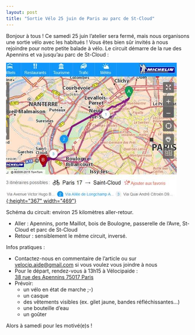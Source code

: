 ```yaml
---
layout: post
title: "Sortie Vélo 25 juin de Paris au parc de St-Cloud"
---
```



Bonjour à tous ! Ce samedi 25 juin l’atelier sera fermé, mais nous organisons une sortie vélo avec les habitués ! Vous êtes bien sûr invités à nous rejoindre pour notre petite balade à vélo. Le circuit démarre de la rue des Apennins et va jusqu’au parc de St-Cloud :

[![](/assets/old/balade-velo-map.jpg "balade-velo-carte"){:height="367" width="469"}](/assets/old/balade-velo-map.jpg)

Schéma du circuit: environ 25 kilomètres aller-retour.
* Aller : Apennins, porte Maillot, bois de Boulogne, passerelle de l’Avre, St-Cloud et parc de St-Cloud
* Retour : sensiblement le même circuit, inversé.

Infos pratiques :
* Contactez-nous en commentaire de l’article ou sur [velocip.aide@gmail.com](mailto:velocip.aide@gmail.com) si vous voulez vous joindre à nous
* Pour le départ, rendez-vous à 13h15 à Vélocipaide :<br/>
[38 rue des Apennins 75017 Paris](http://maps.google.fr/maps?q=38+rue+des+apennins+paris)
* Prévoir:
  * un vélo en état de marche ;-)
  * un casque
  * des vêtements visibles (ex. gilet jaune, bandes réfléchissantes…)
  * une bouteille d’eau
  * un goûter

Alors à samedi pour les motivé(e)s !
